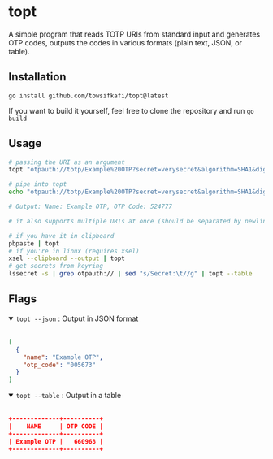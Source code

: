 # topt
A simple program that reads TOTP URIs from standard input and generates OTP codes, outputs the codes in various formats (plain text, JSON, or table). 

## Installation
```
go install github.com/towsifkafi/topt@latest
```
If you want to build it yourself, feel free to clone the repository and run `go build`

## Usage

```sh
# passing the URI as an argument
topt "otpauth://totp/Example%20OTP?secret=verysecret&algorithm=SHA1&digits=6&period=30"

# pipe into topt
echo "otpauth://totp/Example%20OTP?secret=verysecret&algorithm=SHA1&digits=6&period=30" | topt

# Output: Name: Example OTP, OTP Code: 524777

# it also supports multiple URIs at once (should be separated by newlines)

# if you have it in clipboard
pbpaste | topt
# if you're in linux (requires xsel)
xsel --clipboard --output | topt
# get secrets from keyring
lssecret -s | grep otpauth:// | sed "s/Secret:\t//g" | topt --table
```

## Flags
<details open>
  <summary><code>topt --json</code> : Output in JSON format</summary>
<br>

```json
[
  {
    "name": "Example OTP",
    "otp_code": "005673"
  }
]
```
</details>

<details open>
  <summary><code>topt --table</code> : Output in a table</summary>
<br>

```json
+-------------+----------+
|    NAME     | OTP CODE |
+-------------+----------+
| Example OTP |   660968 |
+-------------+----------+
```
</details>
